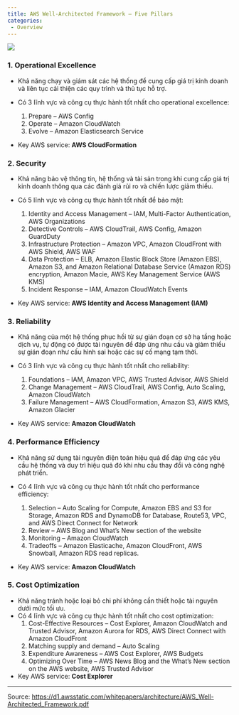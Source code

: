 ```yaml
---
title: AWS Well-Architected Framework – Five Pillars
categories:
 - Overview
---
```


![](/images/AWS-Well-Architected-Framework-Five-Pillars.jpg)

### 1. Operational Excellence

* Khả năng chạy và giám sát các hệ thống để cung cấp giá trị kinh doanh và liên tục cải thiện các quy trình và thủ tục hỗ trợ.

* Có 3 lĩnh vực và công cụ thực hành tốt nhất cho operational excellence:
   1. Prepare – AWS Config
   2. Operate – Amazon CloudWatch
   3. Evolve – Amazon Elasticsearch Service

* Key AWS service: **AWS CloudFormation** 
    
### 2. Security

* Khả năng bảo vệ thông tin, hệ thống và tài sản trong khi cung cấp giá trị kinh doanh thông qua các đánh giá rủi ro và chiến lược giảm thiểu.
* Có 5 lĩnh vực và công cụ thực hành tốt nhất để bảo mật:

   1. Identity and Access Management – IAM, Multi-Factor Authentication, AWS Organizations
   2. Detective Controls – AWS CloudTrail, AWS Config, Amazon GuardDuty
   3. Infrastructure Protection – Amazon VPC, Amazon CloudFront with AWS Shield, AWS WAF
   4. Data Protection – ELB, Amazon Elastic Block Store (Amazon EBS), Amazon S3, and Amazon Relational Database Service (Amazon RDS) encryption, Amazon Macie, AWS Key Management Service (AWS KMS)
   5. Incident Response – IAM, Amazon CloudWatch Events

* Key AWS service: **AWS Identity and Access Management (IAM)**

### 3. Reliability

* Khả năng của một hệ thống phục hồi từ sự gián đoạn cơ sở hạ tầng hoặc dịch vụ, tự động có được tài nguyên để đáp ứng nhu cầu và giảm thiểu sự gián đoạn như cấu hình sai hoặc các sự cố mạng tạm thời.
* Có 3 lĩnh vực và công cụ thực hành tốt nhất cho reliability:

   1. Foundations – IAM, Amazon VPC, AWS Trusted Advisor, AWS Shield
   2. Change Management – AWS CloudTrail, AWS Config, Auto Scaling, Amazon CloudWatch
   3. Failure Management – AWS CloudFormation, Amazon S3, AWS KMS, Amazon Glacier

* Key AWS service: **Amazon CloudWatch**

### 4. Performance Efficiency

* Khả năng sử dụng tài nguyên điện toán hiệu quả để đáp ứng các yêu cầu hệ thống và duy trì hiệu quả đó khi nhu cầu thay đổi và công nghệ phát triển. 
* Có 4 lĩnh vực và công cụ thực hành tốt nhất cho performance efficiency:
   1. Selection – Auto Scaling for Compute, Amazon EBS and S3 for Storage, Amazon RDS and DynamoDB for Database, Route53, VPC, and AWS Direct Connect for Network
   2. Review – AWS Blog and What’s New section of the website
   3. Monitoring –  Amazon CloudWatch
   4. Tradeoffs – Amazon Elasticache, Amazon CloudFront, AWS Snowball, Amazon RDS read replicas.
  
* Key AWS service: **Amazon CloudWatch**

### 5. Cost Optimization

* Khả năng tránh hoặc loại bỏ chi phí không cần thiết hoặc tài nguyên dưới mức tối ưu.
*  Có 4 lĩnh vực và công cụ thực hành tốt nhất cho cost optimization:
   1. Cost-Effective Resources – Cost Explorer, Amazon CloudWatch and Trusted Advisor, Amazon Aurora for RDS, AWS Direct Connect with Amazon CloudFront
   2. Matching supply and demand – Auto Scaling
   3. Expenditure Awareness –  AWS Cost Explorer, AWS Budgets
   4. Optimizing Over Time – AWS News Blog and the What’s New section on the AWS website, AWS Trusted Advisor
* Key AWS service: **Cost Explorer**


-----

Source:
https://d1.awsstatic.com/whitepapers/architecture/AWS_Well-Architected_Framework.pdf

